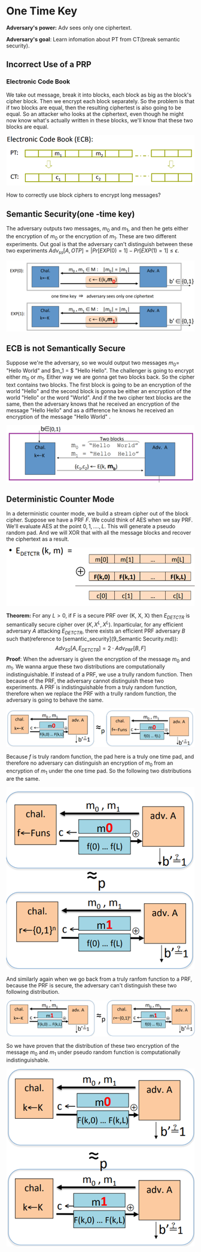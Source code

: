 # One Time Key

**Adversary's power:** Adv sees only one ciphertext.

**Adversary's goal**: Learn infomation about PT from CT(break semantic security).

## Incorrect Use of a PRP

### Electronic Code Book

We take out message, break it into blocks, each block as big as the block's cipher block. Then we encrypt each block separately. So the problem is that if two blocks are equal, then the resulting ciphertest is also going to be equal. So an attacker who looks at the ciphertext, even though he might now know what's actually written in these blocks, we'll know that these two blocks are equal.

![1651993653712](../../img/1651993653712.png)

How to correctly use block ciphers to encrypt long messages?

## Semantic Security(one -time key)

The adversary outputs two messages, $m_0$ and $m_1$, and then he gets either the encryption of $m_0$ or the encryption of $m_1$. These are two different experiments. Out goal is that the adversary can't distinguish between these two experiments $Adv_{ss}[A, OTP] = |Pr[EXP(0) = 1] - Pr[EXP(1) = 1] \leq \epsilon$.

![1651994120098](../../img/1651994120098.png)

## ECB is not Semantically Secure

Suppose we're the adversary, so we would output two messages $m_0 =$ "Hello World​" and $m_1 = $ "Hello Hello". The challenger is going to encrypt either $m_0$ or $m_1$. Either way we are gonna get two blocks back. So the cipher text contains two blocks. The first block is going to be an encryption of the world "Hello" and the second block is gonna be either an encryption of the world "Hello" or the word "World". And if the two cipher text blocks are the same, then the adversary knows that he received an encryption of the message "Hello Hello" and as a difference he knows he received an encryption of the message "Hello World" .

![1651994674985](../../img/1651994674985.png)

## Deterministic Counter Mode

In a deterministic counter mode, we build a stream cipher out of the block cipher. Suppose we have a PRF $F$. We could think of AES when we say PRF. We'll evaluate AES at the point $0, 1,...., L$. This will generate a pseudo random pad. And we will XOR that with all the message blocks and recover the ciphertext as a result.

![1651994965833](../../img/1651994965833.png)

**Theorem:** For any $L \gt 0$, if F is a secure PRF over (K, X, X) then $E_{DETCTR}$ is  semantically secure cipher over $(K, X^L, X^L)$. Inparticular, for any efficient adversary $A$ attacking $E_{DETCTR}$, there exists an efficient PRF adversary $B$ such that(reference to [semantic_security](9_Semantic Security.md)):
$$
Adv_{SS}[A, E_{DETCTR}] = 2 \cdot Adv_{PRF}[B, F]
$$
**Proof**: When the adversary is given the encryption of the message $m_0$ and $m_1$. We wanna argue these two distributions are computationally indistinguishable. If instead of a PRF, we use a trully random function. Then because of the PRF, the adversary cannot distinguish these two experiments. A PRF is indistinguishable from a truly random function, therefore when we replace the PRF with a trully random function, the adversary is going to behave the same.

![1651996278571](../../img/1651996278571.png)

Because $f$ is truly random function, the pad here is a truly one time pad, and therefore no adversary can distinguish an encryption of $m_0$ from an encryption of $m_1$ under the one time pad. So the following two distributions are the same.

![1651996519216](../../img/1651996519216.png)

And similarly again when we go back from a truly ranfom function to a PRF, because the PRF is secure, the adversary can't distinguish these two following distribution.

![1651996649219](../../img/1651996649219.png)

So we have proven that the distribution of these two encryption of the message $m_0$ and $m_1$ under pseudo random function is computationally indistinguishable.

![1651996765446](../../img/1651996765446.png)